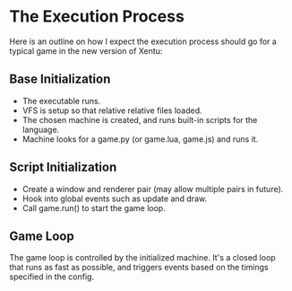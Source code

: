 # The Execution Process

Here is an outline on how I expect the execution process should go for a typical
game in the new version of Xentu:

## Base Initialization 

- The executable runs.
- VFS is setup so that relative relative files loaded.
- The chosen machine is created, and runs built-in scripts for the language.
- Machine looks for a game.py (or game.lua, game.js) and runs it.

## Script Initialization

- Create a window and renderer pair (may allow multiple pairs in future).
- Hook into global events such as update and draw.
- Call game.run() to start the game loop.

## Game Loop

The game loop is controlled by the initialized machine. It's a closed loop that
runs as fast as possible, and triggers events based on the timings specified in
the config.